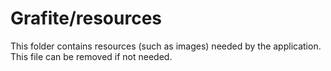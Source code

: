 # Grafite/resources

This folder contains resources (such as images) needed by the application. This file can
be removed if not needed.
